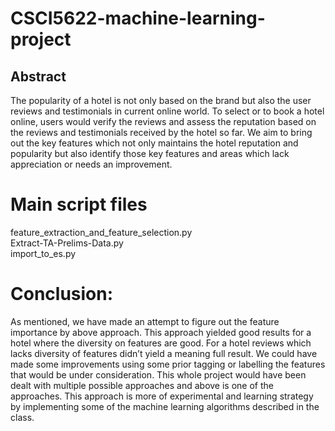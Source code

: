 # CSCI5622-machine-learning-project

## Abstract
The popularity of a hotel is not only based on the brand but also the user reviews and testimonials in current online world. To select or to book a hotel online, users would verify the reviews and assess the reputation based on the reviews and testimonials received by the hotel so far. We aim to bring out the key features which not only maintains the hotel reputation and popularity but also identify those key features and areas which lack appreciation or needs an improvement.

# Main script files 
feature_extraction_and_feature_selection.py <br/>
Extract-TA-Prelims-Data.py <br/>
import_to_es.py <br/>

#	Conclusion:
As mentioned, we have made an attempt to figure out the feature importance by above approach. This approach yielded good results for a hotel where the diversity on features are good. For a hotel reviews which lacks diversity of features didn’t yield a meaning full result. We could have made some improvements using some prior tagging or labelling the features that would be under consideration.  This whole project would have been dealt with multiple possible approaches and above is one of the approaches. This approach is more of experimental and learning strategy by implementing some of the machine learning algorithms described in the class.

